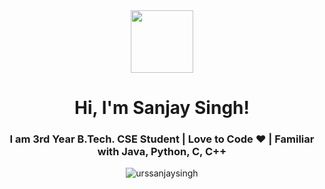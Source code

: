 <div id="header" align="center">
  <img src="https://media.giphy.com/media/M9gbBd9nbDrOTu1Mqx/giphy.gif" width="100"/>
</div>
<h1 align="center">Hi, I'm Sanjay Singh!</h1>
<h3 align="center">I am 3rd Year B.Tech. CSE Student | Love to Code ❤ | Familiar with Java, Python, C, C++ </h3>
<p align="center"> <img align="center" src="https://github-readme-stats.vercel.app/api/top-langs?username=urssanjaysingh&show_icons=true&locale=en&layout=compact" alt="urssanjaysingh" /> </p>
